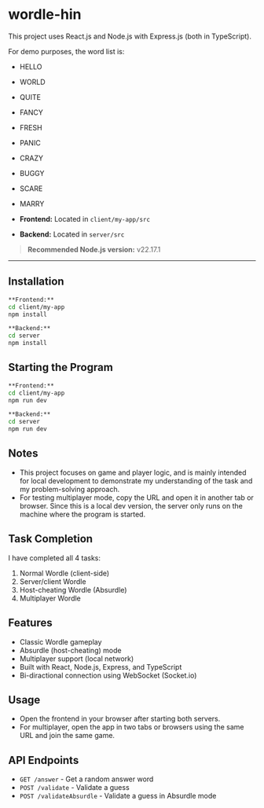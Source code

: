 # wordle-hin

This project uses React.js and Node.js with Express.js (both in TypeScript).

For demo purposes, the word list is:

- HELLO
- WORLD
- QUITE
- FANCY
- FRESH
- PANIC
- CRAZY
- BUGGY
- SCARE
- MARRY

- **Frontend:** Located in `client/my-app/src`
- **Backend:** Located in `server/src`

> **Recommended Node.js version:** v22.17.1

---

## Installation

```sh
**Frontend:**
cd client/my-app
npm install

**Backend:**
cd server
npm install
```

## Starting the Program
```sh
**Frontend:**
cd client/my-app
npm run dev

**Backend:**
cd server
npm run dev
```

## Notes
- This project focuses on game and player logic, and is mainly intended for local development to demonstrate my understanding of the task and my problem-solving approach.
- For testing multiplayer mode, copy the URL and open it in another tab or browser. Since this is a local dev version, the server only runs on the machine where the program is started.

## Task Completion
I have completed all 4 tasks:

1. Normal Wordle (client-side)
2. Server/client Wordle
3. Host-cheating Wordle (Absurdle)
4. Multiplayer Wordle

## Features
- Classic Wordle gameplay
- Absurdle (host-cheating) mode
- Multiplayer support (local network)
- Built with React, Node.js, Express, and TypeScript
- Bi-diractional connection using WebSocket (Socket.io)

## Usage
- Open the frontend in your browser after starting both servers.
- For multiplayer, open the app in two tabs or browsers using the same URL and join the same game.

## API Endpoints
- `GET /answer` - Get a random answer word
- `POST /validate` - Validate a guess
- `POST /validateAbsurdle` - Validate a guess in Absurdle mode